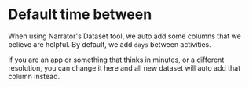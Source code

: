 # Default time between

When using Narrator's Dataset tool, we auto add some columns that we believe are helpful.  By default, we add `days` between activities.  

If you are an app or something that thinks in minutes, or a different resolution, you can change it here and all new dataset will auto add that column instead.
